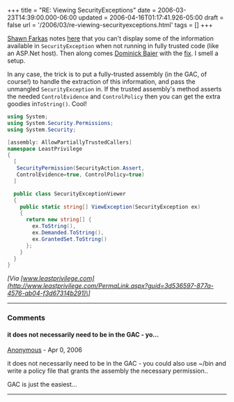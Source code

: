 +++
title = "RE: Viewing SecurityExceptions"
date = 2006-03-23T14:39:00.000-06:00
updated = 2006-04-16T01:17:41.926-05:00
draft = false
url = '/2006/03/re-viewing-securityexceptions.html'
tags = []
+++

[Shawn Farkas](http://blogs.msdn.com/shawnfa) notes [here](http://blogs.msdn.com/shawnfa/archive/2006/03/23/557062.aspx) that you can't display some of the information available in `SecurityException` when not running in fully trusted code (like an ASP.Net host). Then along comes [Dominick Baier](http://www.leastprivilege.com/) with the [fix](http://www.leastprivilege.com/PermaLink.aspx?guid=3d536597-877a-4576-ab04-f3d67314b291). I smell a setup.

In any case, the trick is to put a fully-trusted assembly (in the GAC, of course!) to handle the extraction of this information, and pass the unmangled `SecurityException` in. If the trusted assembly's method asserts the needed `ControlEvidence` and `ControlPolicy` then you can get the extra goodies in`ToString()`.
Cool!

```csharp
using System;
using System.Security.Permissions;
using System.Security;

[assembly: AllowPartiallyTrustedCallers]
namespace LeastPrivilege
{
  [
   SecurityPermission(SecurityAction.Assert, 
   ControlEvidence=true, ControlPolicy=true)
  ]

  public class SecurityExceptionViewer
  {
    public static string[] ViewException(SecurityException ex)
    {
      return new string[] {
        ex.ToString(),
        ex.Demanded.ToString(),
        ex.GrantedSet.ToString() 
      };
    }
  }
}
```

_\[Via [www.leastprivilege.com](http://www.leastprivilege.com/PermaLink.aspx?guid=3d536597-877a-4576-ab04-f3d67314b291)\]_

---

### Comments

#### it does not necessarily need to be in the GAC - yo…

[Anonymous](mailto:noreply@blogger.com) - <time datetime="2006-04-16T01:17:00.000-05:00">Apr 0, 2006</time>

it does not necessarily need to be in the GAC - you could also use ~/bin and write a policy file that grants the assembly the necessary permission..
  
GAC is just the easiest...

---
